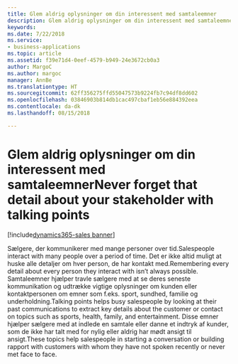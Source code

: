 ```yaml
---
title: Glem aldrig oplysninger om din interessent med samtaleemner
description: Glem aldrig oplysninger om din interessent med samtaleemner
keywords: 
ms.date: 7/22/2018
ms.service:
- business-applications
ms.topic: article
ms.assetid: f39e71d4-0eef-4579-b949-24e3672cb0a3
author: MargoC
ms.author: margoc
manager: AnnBe
ms.translationtype: HT
ms.sourcegitcommit: 62ff356275ffd55047573b9224fb7c94df8dd602
ms.openlocfilehash: 03846903b814db1cac497cbaf1eb56e884392eea
ms.contentlocale: da-dk
ms.lasthandoff: 08/15/2018

---
```


# <a name="never-forget-that-detail-about-your-stakeholder-with-talking-points"></a><span data-ttu-id="d9783-103">Glem aldrig oplysninger om din interessent med samtaleemner</span><span class="sxs-lookup"><span data-stu-id="d9783-103">Never forget that detail about your stakeholder with talking points</span></span>

[!include[dynamics365-sales banner](../includes/dynamics365-sales.md)]





<span data-ttu-id="d9783-104">Sælgere, der kommunikerer med mange personer over tid.</span><span class="sxs-lookup"><span data-stu-id="d9783-104">Salespeople interact with many people over a period of time.</span></span> <span data-ttu-id="d9783-105">Det er ikke altid muligt at huske alle detaljer om hver person, de har kontakt med.</span><span class="sxs-lookup"><span data-stu-id="d9783-105">Remembering every detail about every person they interact with isn’t always possible.</span></span> <span data-ttu-id="d9783-106">Samtaleemner hjælper travle sælgere med at se deres seneste kommunikation og udtrække vigtige oplysninger om kunden eller kontaktpersonen om emner som f.eks. sport, sundhed, familie og underholdning.</span><span class="sxs-lookup"><span data-stu-id="d9783-106">Talking points helps busy salespeople by looking at their past communications to extract key details about the customer or contact on topics such as sports, health, family, and entertainment.</span></span> <span data-ttu-id="d9783-107">Disse emner hjælper sælgere med at indlede en samtale eller danne et indtryk af kunder, som de ikke har talt med for nylig eller aldrig har mødt ansigt til ansigt.</span><span class="sxs-lookup"><span data-stu-id="d9783-107">These topics help salespeople in starting a conversation or building rapport with customers with whom they have not spoken recently or never met face to face.</span></span> 

